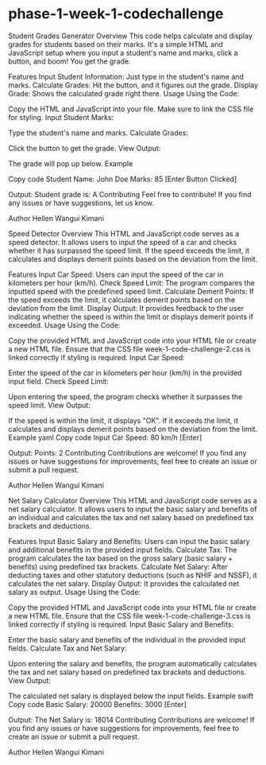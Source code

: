 # phase-1-week-1-codechallenge
Student Grades Generator
Overview
This code helps calculate and display grades for students based on their marks. It's a simple HTML and JavaScript setup where you input a student's name and marks, click a button, and boom! You get the grade.

Features
Input Student Information: Just type in the student's name and marks.
Calculate Grades: Hit the button, and it figures out the grade.
Display Grade: Shows the calculated grade right there.
Usage
Using the Code:

Copy the HTML and JavaScript into your file.
Make sure to link the CSS file for styling.
Input Student Marks:

Type the student's name and marks.
Calculate Grades:

Click the button to get the grade.
View Output:

The grade will pop up below.
Example

Copy code
Student Name: John Doe
Marks: 85
[Enter Button Clicked]

Output:
Student grade is: A
Contributing
Feel free to contribute! If you find any issues or have suggestions, let us know.

Author
Hellen Wangui Kimani


Speed Detector
Overview
This HTML and JavaScript code serves as a speed detector. It allows users to input the speed of a car and checks whether it has surpassed the speed limit. If the speed exceeds the limit, it calculates and displays demerit points based on the deviation from the limit.

Features
Input Car Speed: Users can input the speed of the car in kilometers per hour (km/h).
Check Speed Limit: The program compares the inputted speed with the predefined speed limit.
Calculate Demerit Points: If the speed exceeds the limit, it calculates demerit points based on the deviation from the limit.
Display Output: It provides feedback to the user indicating whether the speed is within the limit or displays demerit points if exceeded.
Usage
Using the Code:

Copy the provided HTML and JavaScript code into your HTML file or create a new HTML file.
Ensure that the CSS file week-1-code-challenge-2.css is linked correctly if styling is required.
Input Car Speed:

Enter the speed of the car in kilometers per hour (km/h) in the provided input field.
Check Speed Limit:

Upon entering the speed, the program checks whether it surpasses the speed limit.
View Output:

If the speed is within the limit, it displays "OK". If it exceeds the limit, it calculates and displays demerit points based on the deviation from the limit.
Example
yaml
Copy code
Input Car Speed: 80 km/h
[Enter]

Output:
Points: 2
Contributing
Contributions are welcome! If you find any issues or have suggestions for improvements, feel free to create an issue or submit a pull request.

Author
Hellen Wangui Kimani


Net Salary Calculator
Overview
This HTML and JavaScript code serves as a net salary calculator. It allows users to input the basic salary and benefits of an individual and calculates the tax and net salary based on predefined tax brackets and deductions.

Features
Input Basic Salary and Benefits: Users can input the basic salary and additional benefits in the provided input fields.
Calculate Tax: The program calculates the tax based on the gross salary (basic salary + benefits) using predefined tax brackets.
Calculate Net Salary: After deducting taxes and other statutory deductions (such as NHIF and NSSF), it calculates the net salary.
Display Output: It provides the calculated net salary as output.
Usage
Using the Code:

Copy the provided HTML and JavaScript code into your HTML file or create a new HTML file.
Ensure that the CSS file week-1-code-challenge-3.css is linked correctly if styling is required.
Input Basic Salary and Benefits:

Enter the basic salary and benefits of the individual in the provided input fields.
Calculate Tax and Net Salary:

Upon entering the salary and benefits, the program automatically calculates the tax and net salary based on predefined tax brackets and deductions.
View Output:

The calculated net salary is displayed below the input fields.
Example
swift
Copy code
Basic Salary: 20000
Benefits: 3000
[Enter]

Output:
The Net Salary is: 18014
Contributing
Contributions are welcome! If you find any issues or have suggestions for improvements, feel free to create an issue or submit a pull request.

Author
Hellen Wangui Kimani